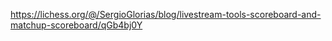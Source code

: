 https://lichess.org/@/SergioGlorias/blog/livestream-tools-scoreboard-and-matchup-scoreboard/qGb4bj0Y
